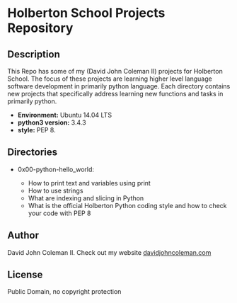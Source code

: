 # Holberton School Projects Repository

## Description

This Repo has some of my (David John Coleman II) projects for Holberton School.
The focus of these projects are learning higher level language software
development in primarily python language. Each directory contains new projects
that specifically address learning new functions and tasks in primarily python.

* __Environment:__ Ubuntu 14.04 LTS
* __python3 version:__ 3.4.3
* __style:__ PEP 8.

## Directories

* 0x00-python-hello_world:

  * How to print text and variables using print
  * How to use strings
  * What are indexing and slicing in Python
  * What is the official Holberton Python coding style and how to check your
  	code with PEP 8

## Author

David John Coleman II.	Check out my website [davidjohncoleman.com](http://www.davidjohncoleman.com/)

## License

Public Domain, no copyright protection
